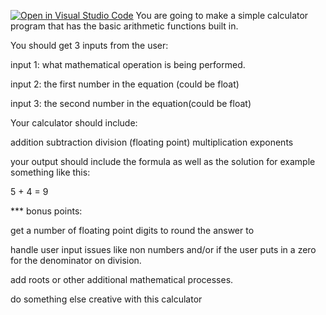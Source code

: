 [![Open in Visual Studio Code](https://classroom.github.com/assets/open-in-vscode-2e0aaae1b6195c2367325f4f02e2d04e9abb55f0b24a779b69b11b9e10269abc.svg)](https://classroom.github.com/online_ide?assignment_repo_id=20473778&assignment_repo_type=AssignmentRepo)
You are going to make a simple calculator program that has the basic arithmetic functions built in.

You should get 3 inputs from the user:

input 1: what mathematical operation is being performed.

input 2: the first number in the equation (could be float)

input 3: the second number in the equation(could be float) 

Your calculator should include:

addition
subtraction
division (floating point)
multiplication
exponents
 

your output should include the formula as well as the solution for example something like this:

5 + 4 = 9

 

*** bonus points:

get a number of floating point digits to round the answer to

handle user input issues like non numbers and/or if the user puts in a zero for the denominator on division.

add roots or other additional mathematical processes.

do something else creative with this calculator
